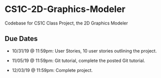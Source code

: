 
# CS1C-2D-Graphics-Modeler

Codebase for CS1C Class Project, the 2D Graphics Modeler

## Due Dates

- 10/31/19 @ 11:59pm: User Stories, 10 user stories outlining the project.

- 11/05/19 @ 11:59pm: Git tutorial, complete the posted Git tutorial.

- 12/03/19 @ 11:59pm: Complete project.
